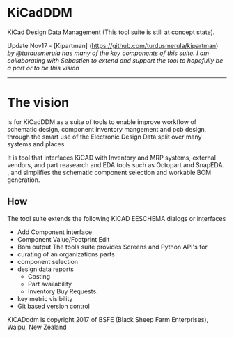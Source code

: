 # KiCadDDM
KiCad Design Data Management (This tool suite is still at concept state). 

Update Nov17 - [Kipartman] (https://github.com/turdusmerula/kipartman) *by @turdusmerula  has many of the key components of this suite. I am collaborating with Sebastien to extend and support the tool to hopefully be a part or to be this vision*

---
# The vision
is for KiCadDDM as a suite of tools to enable improve workflow of schematic design, component inventory mangement and pcb design, through the smart use of the Electronic Design Data split over many systems and places

It is  tool that interfaces KiCAD with Inventory and MRP systems, external vendors, and part reasearch and EDA tools such as Octopart and SnapEDA. , and simplifies the schematic component selection and workable BOM generation.
## How
The tool suite extends the following KiCAD EESCHEMA dialogs or interfaces
- Add Component interface
- Component Value/Footprint Edit
- Bom output
 The tools suite provides Screens and Python API's for 
 - curating of an organizations parts
 - component selection
 - design data reports
    - Costing
    - Part availability
    - Inventory Buy Requests.
 - key metric visibility
 - Git based version control
 
KiCADddm is copyright 2017 of BSFE (Black Sheep Farm Enterprises), Waipu,  New Zealand
